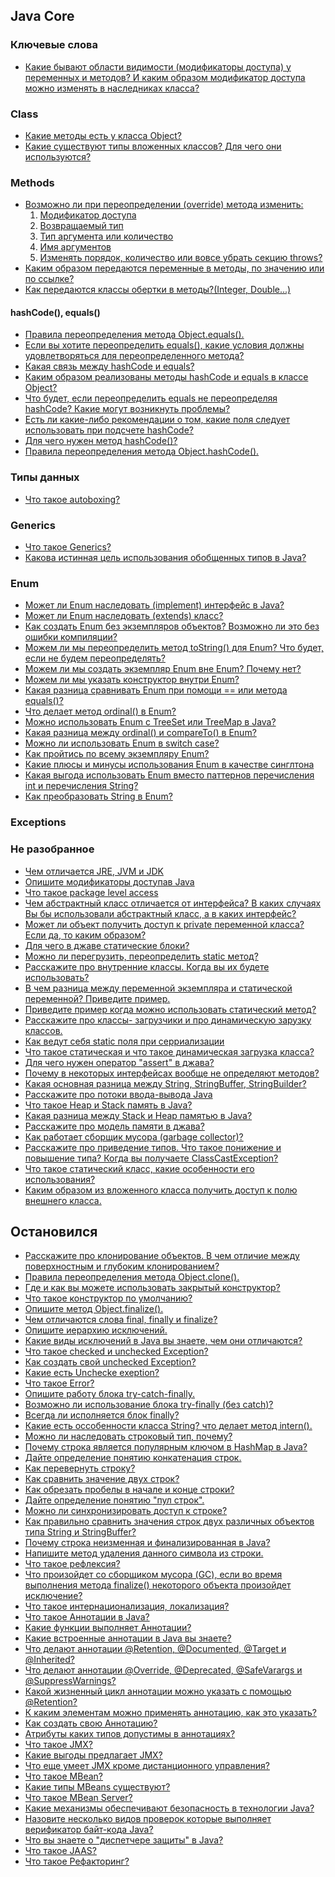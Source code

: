 ## Java Core

### Ключевые слова
- <a href="http://www.quizful.net/interview/java/access-modifiers">Какие бывают области видимости (модификаторы доступа) у переменных и методов? И каким образом модификатор доступа можно изменять в наследниках класса?</a>

### Class
- <a href="kakie_metody_est_u_klassa_object.md">Какие методы есть у класса Object?</a>
- <a href="kakie_sushhestvuyut_tipy_vlozhennyx_klassov.md">Какие существуют типы вложенных классов? Для чего они используются?</a>

### Methods
- <a href="vozmozhno_li_pri_pereopredelenii_(override)_metoda_izmenit.md">Возможно ли при переопределении (override) метода изменить:
    1) Модификатор доступа
    2) Возвращаемый тип
    3) Тип аргумента или количество
    4) Имя аргументов
    5) Изменять порядок, количество или вовсе убрать секцию throws?</a>
- <a href="kakim_obrazom_peredayutsya_peremennye_v_metody,_po_znacheniyu_ili_po_ssylke.md">Каким образом передаются переменные в методы, по значению или по ссылке?</a>
- <a href="kak_peredayutsya_klassy_obertki_v_metody_(integer,_double...).md">Как передаются классы обертки в методы?(Integer, Double...)</a>

#### hashCode(), equals()
- <a href="pravila_pereopredeleniya_metoda_object.equals().md">Правила переопределения метода Object.equals().</a>
- <a href="esli_vy_xotite_pereopredelit_equals(),_kakie_usloviya_dolzhny_udovletvoryatsya_dlya_pereopredelennogo_metoda.md">Если вы хотите переопределить equals(), какие условия должны удовлетворяться для переопределенного метода?</a>
- <a href="kakaya_svyaz_mezhdu_hashcode_i_equals.md">Какая связь между hashCode и equals?</a>
- <a href="kakim_obrazom_realizovany_metody_hashcode_i_equals_v_klasse_object.md">Каким образом реализованы методы hashCode и equals в классе Object?</a>
- <a href="chto_budet,_esli_pereopredelit_equals_ne_pereopredelyaya_hashcode.md">Что будет, если переопределить equals не переопределяя hashCode? Какие могут возникнуть проблемы?</a>
- <a href="est_li_kakie-libo_rekomendacii_o_tom,_kakie_polya_sleduet_ispolzovat_pri_podschete_hashcode.md">Есть ли какие-либо рекомендации о том, какие поля следует использовать при подсчете hashCode?</a>
- <a href="dlya_chego_nuzhen_metod_hashcode.md">Для чего нужен метод hashCode()?</a>
- <a href="pravila_pereopredeleniya_metoda_object.hashcode.md">Правила переопределения метода Object.hashCode().</a> 

### Типы данных
- <a href="chto_takoe_autoboxing.md">Что такое autoboxing?</a> 

### Generics
- <a href="chto_takoe_generics.md">Что такое Generics?</a>
- <a href="kakova_istinnaya_cel_ispolzovaniya_obobshhennyx_tipov_v_java.md">Какова истинная цель использования обобщенных типов в Java?</a>

### Enum
- <a href="mozhet_li_enum_nasledovat_(implement)_interfejs_v_java.md">Может ли Enum наследовать (implement) интерфейс в Java?</a>
- <a href="mozhet_li_enum_nasledovat_(extends)_klass.md">Может ли Enum наследовать (extends) класс?</a>
- <a href="kak_sozdat_enum_bez_ekzemplyarov_obektov.md">Как создать Enum без экземпляров объектов? Возможно ли это без ошибки компиляции?</a>
- <a href="mozhem_li_my_pereopredelit_metod_tostring()_dlya_enum.md">Можем ли мы переопределить метод toString() для Enum? Что будет, если не будем переопределять?</a>
- <a href="mozhem_li_my_sozdat_ekzemplyar_enum_vne_enum.md">Можем ли мы создать экземпляр Enum вне Enum? Почему нет?</a>
- <a href="mozhem_li_my_ukazat_konstruktor_vnutri_enum.md">Можем ли мы указать конструктор внутри Enum?</a>
- <a href="kakaya_raznica_sravnivat_enum_pri_pomoshhi_==_ili_metoda_equals().md">Какая разница сравнивать Enum при помощи == или метода equals()?</a>
- <a href="chto_delaet_metod_ordinal()_v_enum.md">Что делает метод ordinal() в Enum?</a>
- <a href="mozhno_ispolzovat_enum_s_treeset_ili_treemap_v_java.md">Можно использовать Enum с TreeSet или TreeMap в Java?</a>
- <a href="kakaya_raznica_mezhdu_ordinal()_i_compareto()_v_enum.md">Какая разница между ordinal() и compareTo() в Enum?</a>
- <a href="mozhno_li_ispolzovat_enum_v_switch_case.md">Можно ли использовать Enum в switch case?</a>
- <a href="kak_projtis_po_vsemu_ekzemplyaru_enum.md">Как пройтись по всему экземпляру Enum?</a>
- <a href="kakie_plyusy_i_minusy_ispolzovaniya_enum_v_kachestve_singltona.md">Какие плюсы и минусы использования Enum в качестве синглтона</a>
- <a href="kakaya_vygoda_ispolzovat_enum_vmesto_patternov_perechisleniya_int_i_perechisleniya_string.md">Какая выгода использовать Enum вместо паттернов перечисления int и перечисления String?</a>
- <a href="kak_preobrazovat_string_v_enum.md">Как преобразовать String в Enum?</a>

### Exceptions

### Не разобранное

- <a href="%D0%A7%D0%B5%D0%BC%20%D0%BE%D1%82%D0%BB%D0%B8%D1%87%D0%B0%D0%B5%D1%82%D1%81%D1%8F%20JRE%2C%20JVM%2C%20JDK.md">Чем отличается JRE, JVM и JDK</a>
- <a href="%D0%9E%D0%BF%D0%B8%D1%88%D0%B8%D1%82%D0%B5%20%D0%BC%D0%BE%D0%B4%D0%B8%D1%84%D0%B8%D0%BA%D0%B0%D1%82%D0%BE%D1%80%D1%8B%20%D0%B4%D0%BE%D1%81%D1%82%D1%83%D0%BF%D0%B0%D0%B2%20Java.md">Опишите модификаторы доступав Java</a>
- <a href="%D0%A7%D1%82%D0%BE%20%D1%82%D0%B0%D0%BA%D0%BE%D0%B5%20package%20level%20access.md">Что такое package level access</a>
- <a href="%D0%A7%D0%B5%D0%BC%20%D0%B0%D0%B1%D1%81%D1%82%D1%80%D0%B0%D0%BA%D1%82%D0%BD%D1%8B%D0%B9%20%D0%BA%D0%BB%D0%B0%D1%81%D1%81%20%D0%BE%D1%82%D0%BB%D0%B8%D1%87%D0%B0%D0%B5%D1%82%D1%81%D1%8F%20%D0%BE%D1%82%20%D0%B8%D0%BD%D1%82%D0%B5%D1%80%D1%84%D0%B5%D0%B9%D1%81%D0%B0.md">Чем абстрактный класс отличается от интерфейса? В каких случаях Вы бы использовали абстрактный класс, а в каких интерфейс?</a>
- <a href="mozhet_li_obekt_poluchit_dostup_k_private_peremennoj_klassa?_esli_da,_to_kakim_obrazom?.md">Может ли объект получить доступ к private переменной класса? Если да, то каким образом?</a> 
- <a href="dlya_chego_v_java_staticheskie_bloki.md">Для чего в джаве статические блоки?</a> 
- <a href="mozhno_li_peregruzit_static_metod.md">Можно ли перегрузить, переопределить static метод?</a> 
- <a href="rasskazhite_pro_vnutrennie_klassy._kogda_vy_ix_budete_ispolzovat.md">Расскажите про внутренние классы. Когда вы их будете использовать?</a> 
- <a href="v_chem_raznica_mezhdu_peremennoj_ekzemplyara_i_staticheskoj_peremennoj_privedite_primer.md">В чем разница между переменной экземпляра и статической переменной? Приведите пример.</a> 
- <a href="privedite_primer_kogda_mozhno_ispolzovat_staticheskij_metod.md">Приведите пример когда можно использовать статический метод?</a> 
- <a href="rasskazhite_pro_klassy_zagruzchiki_i_pro_dinamicheskuyu_zaruzku_klassov.md">Расскажите про классы- загрузчики и про динамическую зарузку классов.</a> 
- <a href="kak_vedut_sebya_static_polya_pri_serrializacii.md">Как ведут себя static поля при серриализации</a>
- <a href="chto_takoe_staticheskaya_i_chto_takoe_dinamicheskaya_zagruzka_klassa.md">Что такое статическая и что такое динамическая загрузка класса?</a> 
- <a href="dlya_chego_nuzhen_operator_assert_v_dzhava.md">Для чего нужен оператор "assert" в джава?</a> 
- <a href="pochemu_v_nekotoryx_interfejsax_voobshhe_ne_opredelyayut_metodov.md">Почему в некоторых интерфейсах вообще не определяют методов?</a> 
- <a href="kakaya_osnovnaya_raznica_mezhdu_string_stringbuffer_stringbuilder.md">Какая основная разница между String, StringBuffer, StringBuilder?</a> 
- <a href="rasskazhite_pro_potoki_vvoda-vyvoda_java.md">Расскажите про потоки ввода-вывода Java</a> 
- <a href="chto_takoe_heap_i_stack_pamyat_v_java.md">Что такое Heap и Stack память в Java?</a>
- <a href="kakaya_raznica_mezhdu_stack_i_heap_pamyatyu_v_java.md">Какая разница между Stack и Heap памятью в Java?</a>
- <a href="rasskazhite_pro_model_pamyati_v_java.md">Расскажите про модель памяти в джава?</a>
- <a href="kak_rabotaet_sborshhik_musora.md">Как работает сборщик мусора (garbage collector)?</a>
- <a href="rasskazhite_pro_privedenie_tipov.md">Расскажите про приведение типов. Что такое понижение и повышение типа? Когда вы получаете ClassCastException?</a>
- <a href="chto_takoe_staticheskij_klass,_kakie_osobennosti_ego_ispolzovaniya.md">Что такое статический класс, какие особенности его использования?</a>
- <a href="kakim_obrazom_iz_vlozhennogo_klassa_poluchit_dostup_k_polyu_vneshnego_klassa.md">Каким образом из вложенного класса получить доступ к полю внешнего класса.</a>

Остановился
-

 
 

- <a href="">Расскажите про клонирование объектов. В чем отличие между поверхностным и глубоким клонированием?</a> 
- <a href="">Правила переопределения метода Object.clone().</a> 
- <a href="">Где и как вы можете использовать закрытый конструктор?</a> 
- <a href="">Что такое конструктор по умолчанию?</a> 
- <a href="">Опишите метод Object.finalize().</a> 
- <a href="">Чем отличаются слова final, finally и finalize?</a> 
- <a href="">Опишите иерархию исключений.</a> 
- <a href="">Какие виды исключений в Java вы знаете, чем они отличаются?</a> 
- <a href="">Что такое checked и unchecked Exception?</a> 
- <a href="">Как создать свой unchecked Exception?</a> 
- <a href="">Какие есть Unchecke exeption?</a> 
- <a href="">Что такое Error?</a> 
- <a href="">Опишите работу блока try-catch-finally.</a> 
- <a href="">Возможно ли использование блока try-finally (без catch)?</a> 
- <a href="">Всегда ли исполняется блок finally?</a> 
- <a href="">Какие есть оссобенности класса String? что делает метод intern().</a> 
- <a href="">Можно ли наследовать строковый тип, почему?</a> 
- <a href="">Почему строка является популярным ключом в HashMap в Java?</a> 
- <a href="">Дайте определение понятию конкатенация строк.</a> 
- <a href="">Как перевернуть строку?</a> 
- <a href="">Как сравнить значение двух строк?</a> 
- <a href="">Как обрезать пробелы в начале и конце строки?</a> 
- <a href="">Дайте определение понятию "пул строк".</a> 
- <a href="">Можно ли синхронизировать доступ к строке?</a> 
- <a href="">Как правильно сравнить значения строк двух различных объектов типа String и StringBuffer?</a> 
- <a href="">Почему строка неизменная и финализированная в Java?</a> 
- <a href="">Напишите метод удаления данного символа из строки.</a> 
- <a href="">Что такое рефлексия?</a> 
- <a href="">Что произойдет со сборщиком мусора (GC), если во время выполнения метода finalize() некоторого объекта произойдет исключение?</a> 
- <a href="">Что такое интернационализация, локализация?</a> 
- <a href="">Что такое Аннотации в Java?</a> 
- <a href="">Какие функции выполняет Аннотации?</a> 
- <a href="">Какие встроенные аннотации в Java вы знаете?</a> 
- <a href="">Что делают аннотации @Retention, @Documented, @Target и @Inherited?</a> 
- <a href="">Что делают аннотации @Override, @Deprecated, @SafeVarargs и @SuppressWarnings?</a> 
- <a href="">Какой жизненный цикл аннотации можно указать с помощью @Retention?</a> 
- <a href="">К каким элементам можно применять аннотацию, как это указать?</a> 
- <a href="">Как создать свою Аннотацию?</a> 
- <a href="">Атрибуты каких типов допустимы в аннотациях?</a> 
- <a href="">Что такое JMX?</a> 
- <a href="">Какие выгоды предлагает JMX?</a> 
- <a href="">Что еще умеет JMX кроме дистанционного управления?</a> 
- <a href="">Что такое MBean?</a> 
- <a href="">Какие типы MBeans существуют?</a> 
- <a href="">Что такое MBean Server?</a> 
- <a href="">Какие механизмы обеспечивают безопасность в технологии Java?</a> 
- <a href="">Назовите несколько видов проверок которые выполняет верификатор байт-кода Java?</a> 
- <a href="">Что вы знаете о "диспетчере защиты" в Java?</a> 
- <a href="">Что такое JAAS?</a> 
- <a href="">Что такое Рефакторинг?</a> 